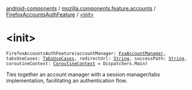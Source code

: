 [android-components](../../index.md) / [mozilla.components.feature.accounts](../index.md) / [FirefoxAccountsAuthFeature](index.md) / [&lt;init&gt;](./-init-.md)

# &lt;init&gt;

`FirefoxAccountsAuthFeature(accountManager: `[`FxaAccountManager`](../../mozilla.components.service.fxa/-fxa-account-manager/index.md)`, tabsUseCases: `[`TabsUseCases`](../../mozilla.components.feature.tabs/-tabs-use-cases/index.md)`, redirectUrl: `[`String`](https://kotlinlang.org/api/latest/jvm/stdlib/kotlin/-string/index.html)`, successPath: `[`String`](https://kotlinlang.org/api/latest/jvm/stdlib/kotlin/-string/index.html)`, coroutineContext: `[`CoroutineContext`](https://kotlinlang.org/api/latest/jvm/stdlib/kotlin.coroutines/-coroutine-context/index.html)` = Dispatchers.Main)`

Ties together an account manager with a session manager/tabs implementation, facilitating an
authentication flow.

